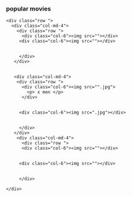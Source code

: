 <div class="container series ">
    <h3> popular movies </h3>

    <div class="row ">
      <div class="col-md-4">
        <div class="row ">
          <div class="col-6"><img src=""></div>
         <div class="col-6"><img src=""></div>
            

         </div>
       </div>

  
       <div class="col-md-4">
        <div class="row ">
          <div class="col-6"><img src="".jpg">
            <p> x men </p>
          </div>
            
         
         <div class="col-6"><img src=".jpg"></div>
            

         </div>
       </div>
        <div class="col-md-4">
          <div class="row ">
          <div class="col-6"><img src=""></div>
            
         
         <div class="col-6"><img src=""></div>
            

         </div>
            
    </div>
     
   </div>
 </div>
